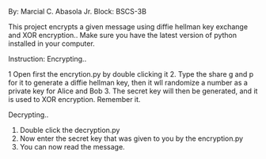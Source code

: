 By: Marcial C. Abasola Jr.
Block: BSCS-3B

This project encrypts a given message using diffie hellman key exchange and XOR encryption..
Make sure you have the latest version of python installed in your computer.

Instruction:
Encrypting..

1 Open first the encrytion.py by double clicking it
2. Type the share g and p for it to generate a diffie hellman key, then it wll randomize a number as a private key for Alice and Bob
3. The secret key will then be generated, and it is used to XOR encryption. Remember it.

Decrypting..
1. Double click the decryption.py
2. Now enter the secret key that was given to you by the encryption.py
3. You can now read the message.

